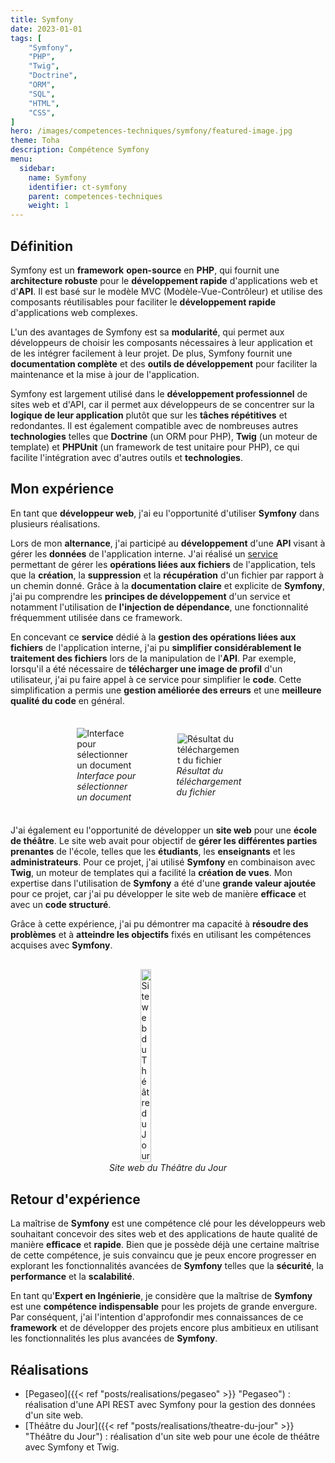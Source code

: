 ```yaml
---
title: Symfony
date: 2023-01-01
tags: [
    "Symfony",
    "PHP",
    "Twig",
    "Doctrine",
    "ORM",
    "SQL",
    "HTML",
    "CSS",
]
hero: /images/competences-techniques/symfony/featured-image.jpg
theme: Toha
description: Compétence Symfony
menu:
  sidebar:
    name: Symfony
    identifier: ct-symfony
    parent: competences-techniques
    weight: 1
---
```


## Définition

Symfony est un **framework** **open-source** en **PHP**, qui fournit une **architecture robuste** pour le **développement rapide** d'applications web et d'**API**. Il est basé sur le modèle MVC (Modèle-Vue-Contrôleur) et utilise des composants réutilisables pour faciliter le **développement rapide** d'applications web complexes.

L'un des avantages de Symfony est sa **modularité**, qui permet aux développeurs de choisir les composants nécessaires à leur application et de les intégrer facilement à leur projet. De plus, Symfony fournit une **documentation complète** et des **outils de développement** pour faciliter la maintenance et la mise à jour de l'application.

Symfony est largement utilisé dans le **développement professionnel** de sites web et d'API, car il permet aux développeurs de se concentrer sur la **logique de leur application** plutôt que sur les **tâches répétitives** et redondantes. Il est également compatible avec de nombreuses autres **technologies** telles que **Doctrine** (un ORM pour PHP), **Twig** (un moteur de template) et **PHPUnit** (un framework de test unitaire pour PHP), ce qui facilite l'intégration avec d'autres outils et **technologies**.

## Mon expérience

En tant que **développeur web**, j'ai eu l'opportunité d'utiliser **Symfony** dans plusieurs réalisations.

Lors de mon **alternance**, j'ai participé au **développement** d'une **API** visant à gérer les **données** de l'application interne. J'ai réalisé un [service](https://symfony.com/doc/current/service_container.html) permettant de gérer les **opérations liées aux fichiers** de l'application, tels que la **création**, la **suppression** et la **récupération** d'un fichier par rapport à un chemin donné. Grâce à la **documentation claire** et explicite de **Symfony**, j'ai pu comprendre les **principes de développement** d'un service et notamment l'utilisation de **l'injection de dépendance**, une fonctionnalité fréquemment utilisée dans ce framework.

En concevant ce **service** dédié à la **gestion des opérations liées aux fichiers** de l'application interne, j'ai pu **simplifier considérablement le traitement des fichiers** lors de la manipulation de l'**API**. Par exemple, lorsqu'il a été nécessaire de **télécharger une image de profil** d'un utilisateur, j'ai pu faire appel à ce service pour simplifier le **code**. Cette simplification a permis une **gestion améliorée des erreurs** et une **meilleure qualité du code** en général.

<div style="display: flex; flex-direction: row; align-items: center; justify-content: center; gap: 30px;">
    <div style="display: flex; flex-direction: column; align-items: center; justify-content: center; width: 20%">
        <img onclick="window.open('/images/competences-techniques/symfony/pegaseo-front.png')" src="/images/competences-techniques/symfony/pegaseo-front.png" style="align-self: center; cursor: pointer;" alt="Interface pour sélectionner un document" title="Cliquer pour zoomer" />
        <i>Interface pour sélectionner un document</i>
    </div>
    <div style="display: flex; flex-direction: column; align-items: center; justify-content: center; margin: 30px; width: 20%">
        <img onclick="window.open('/images/competences-techniques/symfony/pegaseo-back.png')" src="/images/competences-techniques/symfony/pegaseo-back.png" style="align-self: center; cursor: pointer;" alt="Résultat du téléchargement du fichier" title="Cliquer pour zoomer" />
        <i>Résultat du téléchargement du fichier</i>
    </div>
</div>

J'ai également eu l'opportunité de développer un **site web** pour une **école de théâtre**. Le site web avait pour objectif de **gérer les différentes parties prenantes** de l'école, telles que les **étudiants**, les **enseignants** et les **administrateurs**. Pour ce projet, j'ai utilisé **Symfony** en combinaison avec **Twig**, un moteur de templates qui a facilité la **création de vues**. Mon expertise dans l'utilisation de **Symfony** a été d'une **grande valeur ajoutée** pour ce projet, car j'ai pu développer le site web de manière **efficace** et avec un **code structuré**.

Grâce à cette expérience, j'ai pu démontrer ma capacité à **résoudre des problèmes** et à **atteindre les objectifs** fixés en utilisant les compétences acquises avec **Symfony**.

<div style="display: flex; flex-direction: column; align-items: center; justify-content: center; margin: 30px;">
  <img onclick="window.open('/images/competences-techniques/symfony/tea.png')" src="/images/competences-techniques/symfony/tea.png" width="20%" style="align-self: center; cursor: pointer;" alt="Site web du Théâtre du Jour" title="Cliquer pour zoomer" />
  <i>Site web du Théâtre du Jour</i>
</div>

## Retour d'expérience

La maîtrise de **Symfony** est une compétence clé pour les développeurs web souhaitant concevoir des sites web et des applications de haute qualité de manière **efficace** et **rapide**. Bien que je possède déjà une certaine maîtrise de cette compétence, je suis convaincu que je peux encore progresser en explorant les fonctionnalités avancées de **Symfony** telles que la **sécurité**, la **performance** et la **scalabilité**.

En tant qu'**Expert en Ingénierie**, je considère que la maîtrise de **Symfony** est une **compétence indispensable** pour les projets de grande envergure. Par conséquent, j'ai l'intention d'approfondir mes connaissances de ce **framework** et de développer des projets encore plus ambitieux en utilisant les fonctionnalités les plus avancées de **Symfony**.

## Réalisations

-   [Pegaseo]({{< ref "posts/realisations/pegaseo" >}} "Pegaseo") : réalisation d'une API REST avec Symfony pour la gestion des données d'un site web.
-   [Théâtre du Jour]({{< ref "posts/realisations/theatre-du-jour" >}} "Théâtre du Jour") : réalisation d'un site web pour une école de théâtre avec Symfony et Twig.
